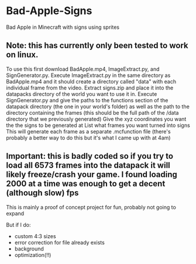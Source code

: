 # Bad-Apple-Signs
Bad Apple in Minecraft with signs using sprites

## Note: this has currently only been tested to work on linux.

To use this first download BadApple.mp4, ImageExtract.py, and SignGenerator.py.
Execute ImageExtract.py in the same directory as BadApple.mp4 and it should create a directory called "data" with each individual frame from the video.
Extract signs.zip and place it into the datapacks directory of the world you want to use it in.
Execute SignGenerator.py and give the paths to the functions section of the datapack directory (the one in your world's folder) as well as the path to the directory containing the frames (this should be the full path of the /data directory that we previously generated)
Give the xyz coordinates you want the the signs to be generated at
List what frames you want turned into signs
This will generate each frame as a separate .mcfunction file (there's probably a better way to do this but it's what I came up with at 4am)

## Important: this is badly coded so if you try to load all 6573 frames into the datapack it will likely freeze/crash your game. I found loading 2000 at a time was enough to get a decent (although slow) fps

This is mainly a proof of concept project for fun, probably not going to expand

But if I do:
- custom 4:3 sizes
- error correction for file already exists
- background
- optimization(!!)
